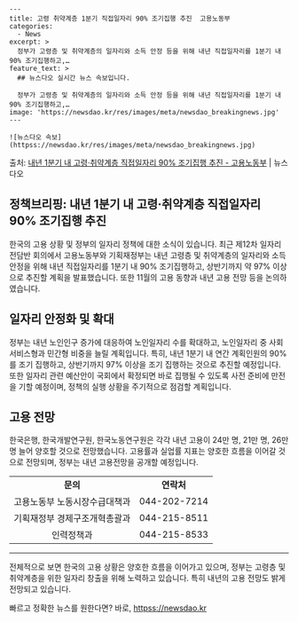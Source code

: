     ---
    title: 고령 취약계층 1분기 직접일자리 90% 조기집행 추진  고용노동부
    categories:
      - News
    excerpt: >
      정부가 고령층 및 취약계층의 일자리와 소득 안정 등을 위해 내년 직접일자리를 1분기 내 90% 조기집행하고,…
    feature_text: >
      ## 뉴스다오 실시간 뉴스 속보입니다.
    
      정부가 고령층 및 취약계층의 일자리와 소득 안정 등을 위해 내년 직접일자리를 1분기 내 90% 조기집행하고,…
    image: 'https://newsdao.kr/res/images/meta/newsdao_breakingnews.jpg'
    ---
    
    ![뉴스다오 속보](httpss://newsdao.kr/res/images/meta/newsdao_breakingnews.jpg)

<p>출처: <a href="httpss://newsdao.kr/2794" rel="dofollow">내년 1분기 내 고령·취약계층 직접일자리 90% 조기집행 추진 - 고용노동부</a> | 뉴스다오</p>

<h2>정책브리핑: 내년 1분기 내 고령·취약계층 직접일자리 90% 조기집행 추진</h2>
<p data-ke-size="size16">한국의 고용 상황 및 정부의 일자리 정책에 대한 소식이 있습니다. 최근 제12차 일자리 전담반 회의에서 고용노동부와 기획재정부는 내년 고령층 및 취약계층의 일자리와 소득 안정을 위해 내년 직접일자리를 1분기 내 90% 조기집행하고, 상반기까지 약 97% 이상으로 추진할 계획을 발표했습니다. 또한 11월의 고용 동향과 내년 고용 전망 등을 논의하였습니다.</p>

<h2 data-ke-size="size26">일자리 안정화 및 확대</h2>
<p data-ke-size="size16">정부는 내년 노인인구 증가에 대응하여 노인일자리 수를 확대하고, 노인일자리 중 사회서비스형과 민간형 비중을 늘릴 계획입니다. 특히, 내년 1분기 내 연간 계획인원의 90%를 조기 집행하고, 상반기까지 97% 이상을 조기 집행하는 것으로 추진할 예정입니다. 또한 일자리 관련 예산안이 국회에서 확정되면 바로 집행될 수 있도록 사전 준비에 만전을 기할 예정이며, 정책의 실행 상황을 주기적으로 점검할 계획입니다.</p>

<h2 data-ke-size="size26">고용 전망</h2>
<p data-ke-size="size16">한국은행, 한국개발연구원, 한국노동연구원은 각각 내년 고용이 24만 명, 21만 명, 26만 명 늘어 양호할 것으로 전망했습니다. 고용률과 실업률 지표는 양호한 흐름을 이어갈 것으로 전망되며, 정부는 내년 고용전망을 공개할 예정입니다.</p>

<table>
	<tr>
		<td style="text-align: center; height: 17px;"><b>문의</b></td>
		<td style="text-align: center; height: 17px;"><b>연락처</b></td>
	</tr>
	<tr>
		<td style="text-align: center; height: 17px;">고용노동부 노동시장수급대책과</td>
		<td style="text-align: center; height: 17px;">044-202-7214</td>
	</tr>
	<tr>
		<td style="text-align: center; height: 17px;">기획재정부 경제구조개혁총괄과</td>
		<td style="text-align: center; height: 17px;">044-215-8511</td>
	</tr>
	<tr>
		<td style="text-align: center; height: 17px;">인력정책과</td>
		<td style="text-align: center; height: 17px;">044-215-8533</td>
	</tr>
</table>

<hr>

<p data-ke-size="size16">전체적으로 보면 한국의 고용 상황은 양호한 흐름을 이어가고 있으며, 정부는 고령층 및 취약계층을 위한 일자리 창출을 위해 노력하고 있습니다. 특히 내년의 고용 전망도 밝게 전망되고 있습니다.</p> 

빠르고 정확한 뉴스를 원한다면? 바로, <a href="httpss://newsdao.kr" rel="dofollow">httpss://newsdao.kr</a>


    